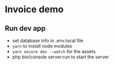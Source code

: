 # Invoice demo

## Run dev app
- set database info in .env.local file
- `yarn` to install node modules
- `yarn encore dev --watch` for the assets
- php bin/console server:run to start the server